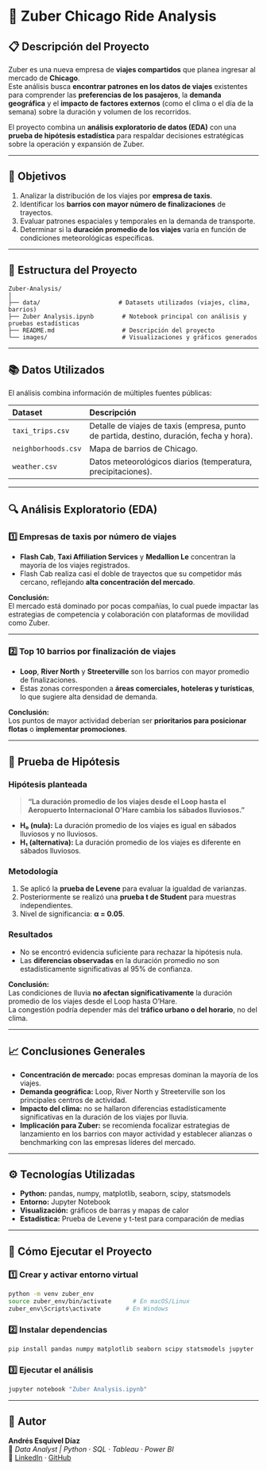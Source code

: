 # 🚕 Zuber Chicago Ride Analysis

## 📋 Descripción del Proyecto
Zuber es una nueva empresa de **viajes compartidos** que planea ingresar al mercado de **Chicago**.  
Este análisis busca **encontrar patrones en los datos de viajes** existentes para comprender las **preferencias de los pasajeros**, la **demanda geográfica** y el **impacto de factores externos** (como el clima o el día de la semana) sobre la duración y volumen de los recorridos.

El proyecto combina un **análisis exploratorio de datos (EDA)** con una **prueba de hipótesis estadística** para respaldar decisiones estratégicas sobre la operación y expansión de Zuber.

---

## 🎯 Objetivos
1. Analizar la distribución de los viajes por **empresa de taxis**.  
2. Identificar los **barrios con mayor número de finalizaciones** de trayectos.  
3. Evaluar patrones espaciales y temporales en la demanda de transporte.  
4. Determinar si la **duración promedio de los viajes** varía en función de condiciones meteorológicas específicas.  

---

## 🧩 Estructura del Proyecto
```
Zuber-Analysis/
│
├── data/                      # Datasets utilizados (viajes, clima, barrios)
├── Zuber Analysis.ipynb        # Notebook principal con análisis y pruebas estadísticas
├── README.md                   # Descripción del proyecto
└── images/                     # Visualizaciones y gráficos generados
```

---

## 📚 Datos Utilizados
El análisis combina información de múltiples fuentes públicas:

| Dataset | Descripción |
|:--|:--|
| `taxi_trips.csv` | Detalle de viajes de taxis (empresa, punto de partida, destino, duración, fecha y hora). |
| `neighborhoods.csv` | Mapa de barrios de Chicago. |
| `weather.csv` | Datos meteorológicos diarios (temperatura, precipitaciones). |

---

## 🔍 Análisis Exploratorio (EDA)

### 1️⃣ Empresas de taxis por número de viajes
- **Flash Cab**, **Taxi Affiliation Services** y **Medallion Le** concentran la mayoría de los viajes registrados.  
- Flash Cab realiza casi el doble de trayectos que su competidor más cercano, reflejando **alta concentración del mercado**.  

**Conclusión:**  
El mercado está dominado por pocas compañías, lo cual puede impactar las estrategias de competencia y colaboración con plataformas de movilidad como Zuber.

---

### 2️⃣ Top 10 barrios por finalización de viajes
- **Loop**, **River North** y **Streeterville** son los barrios con mayor promedio de finalizaciones.  
- Estas zonas corresponden a **áreas comerciales, hoteleras y turísticas**, lo que sugiere alta densidad de demanda.

**Conclusión:**  
Los puntos de mayor actividad deberían ser **prioritarios para posicionar flotas** o **implementar promociones**.

---

## 🧪 Prueba de Hipótesis

### Hipótesis planteada
> **“La duración promedio de los viajes desde el Loop hasta el Aeropuerto Internacional O'Hare cambia los sábados lluviosos.”**

- **H₀ (nula):** La duración promedio de los viajes es igual en sábados lluviosos y no lluviosos.  
- **H₁ (alternativa):** La duración promedio de los viajes es diferente en sábados lluviosos.  

### Metodología
1. Se aplicó la **prueba de Levene** para evaluar la igualdad de varianzas.  
2. Posteriormente se realizó una **prueba t de Student** para muestras independientes.  
3. Nivel de significancia: **α = 0.05**.  

### Resultados
- No se encontró evidencia suficiente para rechazar la hipótesis nula.  
- Las **diferencias observadas** en la duración promedio no son estadísticamente significativas al 95% de confianza.  

**Conclusión:**  
Las condiciones de lluvia **no afectan significativamente** la duración promedio de los viajes desde el Loop hasta O’Hare.  
La congestión podría depender más del **tráfico urbano o del horario**, no del clima.

---

## 📈 Conclusiones Generales
- **Concentración de mercado:** pocas empresas dominan la mayoría de los viajes.  
- **Demanda geográfica:** Loop, River North y Streeterville son los principales centros de actividad.  
- **Impacto del clima:** no se hallaron diferencias estadísticamente significativas en la duración de los viajes por lluvia.  
- **Implicación para Zuber:** se recomienda focalizar estrategias de lanzamiento en los barrios con mayor actividad y establecer alianzas o benchmarking con las empresas líderes del mercado.  

---

## ⚙️ Tecnologías Utilizadas
- **Python:** pandas, numpy, matplotlib, seaborn, scipy, statsmodels  
- **Entorno:** Jupyter Notebook  
- **Visualización:** gráficos de barras y mapas de calor  
- **Estadística:** Prueba de Levene y t-test para comparación de medias  

---

## 🚀 Cómo Ejecutar el Proyecto

### 1️⃣ Crear y activar entorno virtual
```bash
python -m venv zuber_env
source zuber_env/bin/activate      # En macOS/Linux
zuber_env\Scripts\activate       # En Windows
```

### 2️⃣ Instalar dependencias
```bash
pip install pandas numpy matplotlib seaborn scipy statsmodels jupyter
```

### 3️⃣ Ejecutar el análisis
```bash
jupyter notebook "Zuber Analysis.ipynb"
```

---

## 👤 Autor
**Andrés Esquivel Díaz**  
📍 *Data Analyst | Python · SQL · Tableau · Power BI*  
🔗 [LinkedIn](https://www.linkedin.com/in/andres-esquivel-diaz-08691337) · [GitHub](https://github.com/aesquivel91)
